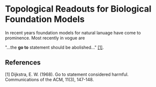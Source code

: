 # Topological Readouts for Biological Foundation Models


In recent years foundation models for natural lanuage have come to prominence. Most recently in vogue are



"...the **go to** statement should be abolished..." [[1]](#1).

## References
<a id="1">[1]</a> 
Dijkstra, E. W. (1968). 
Go to statement considered harmful. 
Communications of the ACM, 11(3), 147-148.
